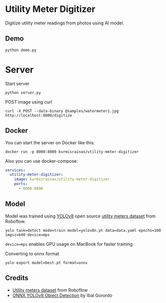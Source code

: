 # Utility Meter Digitizer

Digitize utility meter readings from photos using AI model.

## Demo

```shell
python demo.py
```

# Server

Start server

```shell
python server.py
```

POST image using curl

```shell
curl -X POST --data-binary @samples/watermeter1.jpg http://localhost:8000/digitize
```

## Docker

You can start the server on Docker like this:
```shell
docker run -p 8000:8000 kurmisrainas/utility-meter-digitizer
```
Also you can use docker-compose:

```yaml
services:
  utility-meter-digitizer:
    image: kurmisrainas/utility-meter-digitizer
    ports:
      - 8000:8000
```

## Model

Model was trained using [YOLOv8](https://docs.ultralytics.com/tasks/detect/#__tabbed_1_2) open source [utility meters dataset](https://universe.roboflow.com/watermeter-jvlgr/utility-meter-reading-dataset-for-automatic-reading-yolo/dataset/1) from Roboflow.

```shell
yolo task=detect mode=train model=yolov8n.pt data=data.yaml epochs=100 imgsz=640 device=mps
```

`device=mps` enables GPU usage on MacBook for faster training.

Converting to onnx format

```shell
yolo export model=best.pt format=onnx
```

## Credits

- [Utility meters dataset](https://universe.roboflow.com/watermeter-jvlgr/utility-meter-reading-dataset-for-automatic-reading-yolo/dataset/1) from Roboflow
- [ONNX YOLOv8 Object Detection](https://github.com/ibaiGorordo/ONNX-YOLOv8-Object-Detection/) by Ibai Gorordo
